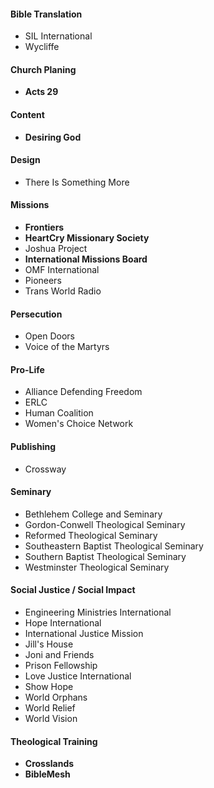 #### Bible Translation
* SIL International
* Wycliffe

#### Church Planing
* __Acts 29__

#### Content
* __Desiring God__

#### Design
* There Is Something More

#### Missions
* __Frontiers__
* __HeartCry Missionary Society__
* Joshua Project
* __International Missions Board__
* OMF International
* Pioneers
* Trans World Radio

#### Persecution
* Open Doors
* Voice of the Martyrs

#### Pro-Life
* Alliance Defending Freedom
* ERLC
* Human Coalition
* Women's Choice Network

#### Publishing
* Crossway

#### Seminary
* Bethlehem College and Seminary
* Gordon-Conwell Theological Seminary
* Reformed Theological Seminary
* Southeastern Baptist Theological Seminary
* Southern Baptist Theological Seminary
* Westminster Theological Seminary

#### Social Justice / Social Impact
* Engineering Ministries International
* Hope International
* International Justice Mission
* Jill's House
* Joni and Friends
* Prison Fellowship
* Love Justice International
* Show Hope
* World Orphans
* World Relief
* World Vision

#### Theological Training
* __Crosslands__
* __BibleMesh__
